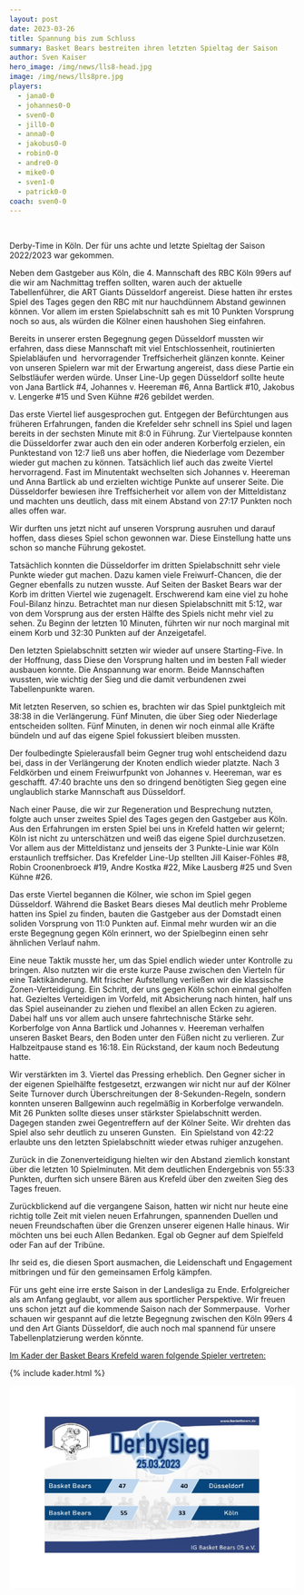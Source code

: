 ```yaml
---
layout: post
date: 2023-03-26
title: Spannung bis zum Schluss
summary: Basket Bears bestreiten ihren letzten Spieltag der Saison
author: Sven Kaiser
hero_image: /img/news/lls8-head.jpg
image: /img/news/lls8pre.jpg
players:
  - jana0-0
  - johannes0-0
  - sven0-0
  - jill0-0
  - anna0-0
  - jakobus0-0
  - robin0-0
  - andre0-0
  - mike0-0
  - sven1-0
  - patrick0-0
coach: sven0-0
---
```

![]()

Derby-Time in Köln. Der für uns achte und letzte Spieltag der Saison 2022/2023 war gekommen. 

Neben dem Gastgeber aus Köln, die 4. Mannschaft des RBC Köln 99ers auf die wir am Nachmittag treffen sollten, waren auch der aktuelle Tabellenführer, die ART Giants Düsseldorf angereist. Diese hatten ihr erstes Spiel des Tages gegen den RBC mit nur hauchdünnem Abstand gewinnen können. Vor allem im ersten Spielabschnitt sah es mit 10 Punkten Vorsprung noch so aus, als würden die Kölner einen haushohen Sieg einfahren.

Bereits in unserer ersten Begegnung gegen Düsseldorf mussten wir erfahren, dass diese Mannschaft mit viel Entschlossenheit, routinierten Spielabläufen und  hervorragender Treffsicherheit glänzen konnte. Keiner von unseren Spielern war mit der Erwartung angereist, dass diese Partie ein Selbstläufer werden würde. Unser Line-Up gegen Düsseldorf sollte heute von Jana Bartlick #4, Johannes v. Heereman #6, Anna Bartlick #10, Jakobus v. Lengerke #15 und Sven Kühne #26 gebildet werden.

Das erste Viertel lief ausgesprochen gut. Entgegen der Befürchtungen aus früheren Erfahrungen, fanden die Krefelder sehr schnell ins Spiel und lagen bereits in der sechsten Minute mit 8:0 in Führung. Zur Viertelpause konnten die Düsseldorfer zwar auch den ein oder anderen Korberfolg erzielen, ein Punktestand von 12:7 ließ uns aber hoffen, die Niederlage vom Dezember wieder gut machen zu können. Tatsächlich lief auch das zweite Viertel hervorragend. Fast im Minutentakt wechselten sich Johannes v. Heereman und Anna Bartlick ab und erzielten wichtige Punkte auf unserer Seite. Die Düsseldorfer bewiesen ihre Treffsicherheit vor allem von der Mitteldistanz und machten uns deutlich, dass mit einem Abstand von 27:17 Punkten noch alles offen war.

Wir durften uns jetzt nicht auf unseren Vorsprung ausruhen und darauf hoffen, dass dieses Spiel schon gewonnen war. Diese Einstellung hatte uns schon so manche Führung gekostet.

Tatsächlich konnten die Düsseldorfer im dritten Spielabschnitt sehr viele Punkte wieder gut machen. Dazu kamen viele Freiwurf-Chancen, die der Gegner ebenfalls zu nutzen wusste. Auf Seiten der Basket Bears war der Korb im dritten Viertel wie zugenagelt. Erschwerend kam eine viel zu hohe Foul-Bilanz hinzu. Betrachtet man nur diesen Spielabschnitt mit 5:12, war von dem Vorsprung aus der ersten Hälfte des Spiels nicht mehr viel zu sehen. Zu Beginn der letzten 10 Minuten, führten wir nur noch marginal mit einem Korb und 32:30 Punkten auf der Anzeigetafel.

Den letzten Spielabschnitt setzten wir wieder auf unsere Starting-Five. In der Hoffnung, dass Diese den Vorsprung halten und im besten Fall wieder ausbauen konnte. Die Anspannung war enorm. Beide Mannschaften wussten, wie wichtig der Sieg und die damit verbundenen zwei Tabellenpunkte waren.

Mit letzten Reserven, so schien es, brachten wir das Spiel punktgleich mit 38:38 in die Verlängerung. Fünf Minuten, die über Sieg oder Niederlage entscheiden sollten. Fünf Minuten, in denen wir noch einmal alle Kräfte bündeln und auf das eigene Spiel fokussiert bleiben mussten.

Der foulbedingte Spielerausfall beim Gegner trug wohl entscheidend dazu bei, dass in der Verlängerung der Knoten endlich wieder platzte. Nach 3 Feldkörben und einem Freiwurfpunkt von Johannes v. Heereman, war es geschafft. 47:40 brachte uns den so dringend benötigten Sieg gegen eine unglaublich starke Mannschaft aus Düsseldorf.

Nach einer Pause, die wir zur Regeneration und Besprechung nutzten, folgte auch unser zweites Spiel des Tages gegen den Gastgeber aus Köln. Aus den Erfahrungen im ersten Spiel bei uns in Krefeld hatten wir gelernt; Köln ist nicht zu unterschätzen und weiß das eigene Spiel durchzusetzen. Vor allem aus der Mitteldistanz und jenseits der 3 Punkte-Linie war Köln erstaunlich treffsicher. Das Krefelder Line-Up stellten Jill Kaiser-Föhles #8, Robin Croonenbroeck #19, Andre Kostka #22, Mike Lausberg #25 und Sven Kühne #26.

Das erste Viertel begannen die Kölner, wie schon im Spiel gegen Düsseldorf. Während die Basket Bears dieses Mal deutlich mehr Probleme hatten ins Spiel zu finden, bauten die Gastgeber aus der Domstadt einen soliden Vorsprung von 11:0 Punkten auf. Einmal mehr wurden wir an die erste Begegnung gegen Köln erinnert, wo der Spielbeginn einen sehr ähnlichen Verlauf nahm.

Eine neue Taktik musste her, um das Spiel endlich wieder unter Kontrolle zu bringen. Also nutzten wir die erste kurze Pause zwischen den Vierteln für eine Taktikänderung. Mit frischer Aufstellung verließen wir die klassische Zonen-Verteidigung. Ein Schritt, der uns gegen Köln schon einmal geholfen hat. Gezieltes Verteidigen im Vorfeld, mit Absicherung nach hinten, half uns das Spiel auseinander zu ziehen und flexibel an allen Ecken zu agieren. Dabei half uns vor allem auch unsere fahrtechnische Stärke sehr. Korberfolge von Anna Bartlick und Johannes v. Heereman verhalfen unseren Basket Bears, den Boden unter den Füßen nicht zu verlieren. Zur Halbzeitpause stand es 16:18. Ein Rückstand, der kaum noch Bedeutung hatte.

Wir verstärkten im 3. Viertel das Pressing erheblich. Den Gegner sicher in der eigenen Spielhälfte festgesetzt, erzwangen wir nicht nur auf der Kölner Seite Turnover durch Überschreitungen der 8-Sekunden-Regeln, sondern konnten unseren Ballgewinn auch regelmäßig in Korberfolge verwandeln. Mit 26 Punkten sollte dieses unser stärkster Spielabschnitt werden. Dagegen standen zwei Gegentreffern auf der Kölner Seite. Wir drehten das Spiel also sehr deutlich zu unseren Gunsten.  Ein Spielstand von 42:22 erlaubte uns den letzten Spielabschnitt wieder etwas ruhiger anzugehen.

Zurück in die Zonenverteidigung hielten wir den Abstand ziemlich konstant über die letzten 10 Spielminuten. Mit dem deutlichen Endergebnis von 55:33 Punkten, durften sich unsere Bären aus Krefeld über den zweiten Sieg des Tages freuen.

Zurückblickend auf die vergangene Saison, hatten wir nicht nur heute eine richtig tolle Zeit mit vielen neuen Erfahrungen, spannenden Duellen und neuen Freundschaften über die Grenzen unserer eigenen Halle hinaus. Wir möchten uns bei euch Allen Bedanken. Egal ob Gegner auf dem Spielfeld oder Fan auf der Tribüne.

Ihr seid es, die diesen Sport ausmachen, die Leidenschaft und Engagement mitbringen und für den gemeinsamen Erfolg kämpfen.

Für uns geht eine irre erste Saison in der Landesliga zu Ende. Erfolgreicher als am Anfang geglaubt, vor allem aus sportlicher Perspektive. Wir freuen uns schon jetzt auf die kommende Saison nach der Sommerpause.  Vorher schauen wir gespannt auf die letzte Begegnung zwischen den Köln 99ers 4 und den Art Giants Düsseldorf, die auch noch mal spannend für unsere Tabellenplatzierung werden könnte.

<u> Im Kader der Basket Bears Krefeld waren folgende Spieler vertreten:</u>

{% include kader.html %}

![](/img/news/lls8-small.jpg)